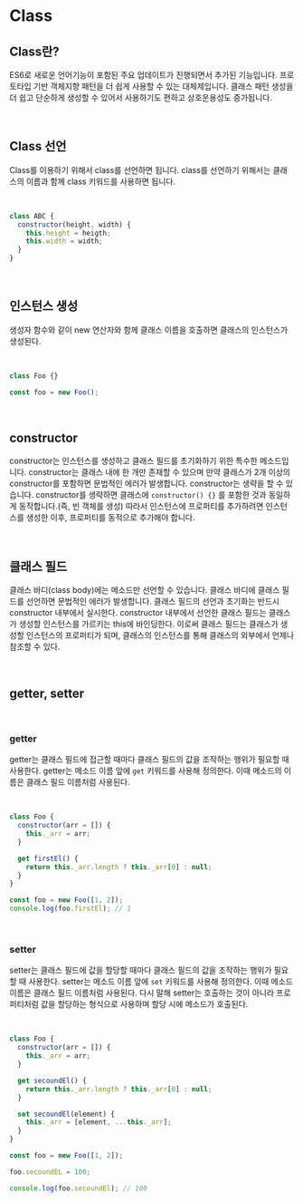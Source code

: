 # Class

## Class란?

ES6로 새로운 언어기능이 포함된 주요 업데이트가 진행되면서 추가된 기능입니다. 프로토타입 기반 객체지향 패턴을 더 쉽게 사용할 수 있는 대체제입니다. 클래스 패턴 생성을 더 쉽고 단순하게 생성할 수 있어서 사용하기도 편하고 상호운용성도 증가됩니다.

<br>

## Class 선언

Class를 이용하기 위해서 class를 선언하면 됩니다. class를 선언하기 위해서는 클래스의 이름과 함께 class 키워드를 사용하면 됩니다.

<br>

```js
class ABC {
  constructor(height, width) {
    this.height = heigth;
    this.width = width;
  }
}
```

<br>

## 인스턴스 생성

생성자 함수와 같이 new 연산자와 함께 클래스 이름을 호출하면 클래스의 인스턴스가 생성된다.

<br>

```js
class Foo {}

const foo = new Foo();
```

<br>

## constructor

constructor는 인스턴스를 생성하고 클래스 필드를 초기화하기 위한 특수한 메소드입니다. constructor는 클래스 내에 한 개만 존재할 수 있으며 만약 클래스가 2개 이상의 constructor를 포함하면 문법적인 에러가 발생합니다.
constructor는 생략을 할 수 있습니다. constructor를 생략하면 클래스에 `constructor() {}` 를 포함한 것과 동일하게 동작합니다.(즉, 빈 객체를 생성) 따라서 인스턴스에 프로퍼티를 추가하려면 인스턴스를 생성한 이후, 프로퍼티를 동적으로 추가해야 합니다.

<br>

## 클래스 필드

클래스 바디(class body)에는 메소드만 선언할 수 있습니다. 클래스 바디에 클래스 필드를 선언하면 문법적인 에러가 발생합니다. 클래스 필드의 선언과 초기화는 반드시 constructor 내부에서 실시한다. constructor 내부에서 선언한 클래스 필드는 클래스가 생성할 인스턴스를 가르키는 this에 바인딩한다. 이로써 클래스 필드는 클래스가 생성할 인스턴스의 프로퍼티가 되며, 클래스의 인스턴스를 통해 클래스의 외부에서 언제나 참조할 수 있다.

<br>

## getter, setter

<br>

### getter

getter는 클래스 필드에 접근할 때마다 클래스 필드의 값을 조작하는 행위가 필요할 때 사용한다. getter는 메소드 이름 앞에 `get` 키워드를 사용해 정의한다. 이때 메소드의 이름은 클래스 필드 이름처럼 사용된다.

<br>

```js
class Foo {
  constructor(arr = []) {
    this._arr = arr;
  }

  get firstEl() {
    return this._arr.length ? this._arr[0] : null;
  }
}

const foo = new Foo([1, 2]);
console.log(foo.firstEl); // 1
```

<br>

### setter

setter는 클래스 필드에 값을 할당할 때마다 클래스 필드의 값을 조작하는 행위가 필요할 때 사용한다. setter는 메소드 이름 앞에 `set` 키워드를 사용해 정의한다. 이때 메소드 이름은 클래스 필드 이름처럼 사용된다. 다시 말해 setter는 호출하는 것이 아니라 프로퍼티처럼 값을 할당하는 형식으로 사용하며 할당 시에 메소드가 호출된다.

<br>

```js
class Foo {
  constructor(arr = []) {
    this._arr = arr;
  }

  get secoundEl() {
    return this._arr.length ? this._arr[0] : null;
  }

  set secoundEl(element) {
    this._arr = [element, ...this._arr];
  }
}

const foo = new Foo([1, 2]);

foo.secoundEL = 100;

console.log(foo.secoundEl); // 100
```

<br>
